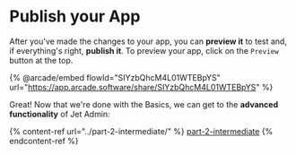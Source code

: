 # Publish your App

After you've made the changes to your app, you can **preview it** to test and, if everything's right, **publish it**. To preview your app, click on the `Preview` button at the top.

{% @arcade/embed flowId="SIYzbQhcM4L01WTEBpYS" url="https://app.arcade.software/share/SIYzbQhcM4L01WTEBpYS" %}

Great! Now that we're done with the Basics, we can get to the **advanced functionality** of Jet Admin:

{% content-ref url="../part-2-intermediate/" %}
[part-2-intermediate](../part-2-intermediate/)
{% endcontent-ref %}
